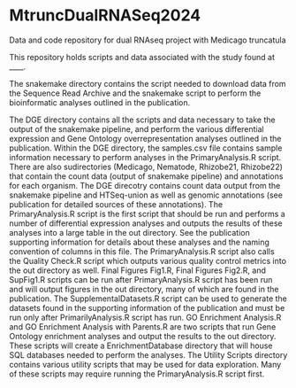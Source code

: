 # MtruncDualRNASeq2024
Data and code repository for dual RNAseq project with Medicago truncatula

This repository holds scripts and data associated with the study found at ____.

The snakemake directory contains the script needed to download data from the Sequence Read Archive and the snakemake script to perform the bioinformatic analyses outlined in the publication.

The DGE directory contains all the scripts and data necessary to take the output of the snakemake pipeline, and perform the various differential expression and Gene Ontology overrepresentation analyses outlined in the publication. Within the DGE directory, the samples.csv file contains sample information necessary to perform analyses in the PrimaryAnalysis.R script. There are also sudirectories (Medicago, Nematode, Rhizobe21, Rhizobe22) that contain the count data (output of snakemake pipeline) and annotations for each organism. The DGE direcotry contains count data output from the snakemake pipeline and HTSeq-union as well as genomic annotations (see publication for detailed sources of these annotations). The PrimaryAnalysis.R script is the first script that should be run and performs a number of differential expression analyses and outputs the results of these analyses into a large table in the out directory. See the publication supporting information for details about these analyses and the naming convention of columns in this file. The PrimaryAnalysis.R script also calls the Quality Check.R script which outputs various quality control metrics into the out directory as well. Final Figures Fig1.R, Final Figures Fig2.R, and SupFig1.R scripts can be run after PrimaryAnalysis.R script has been run and will output figures in the out directory, many of which are found in the publication. The SupplementalDatasets.R script can be used to generate the datasets found in the supporting information of the publication and must be run only after PrimarilyAnalysis.R script has run. GO Enrichment Analysis.R and GO Enrichment Analysis with Parents.R are two scripts that run Gene Ontology enrichment analyses and output the results to the out directory. These scripts will create a EnrichmentDatabase directory that will house SQL databases needed to perform the analyses. The Utility Scripts directory contains various utility scripts that may be used for data exploration. Many of these scripts may require running the PrimaryAnalysis.R script first.
